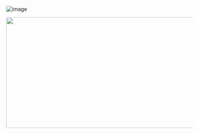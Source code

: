 

![image](https://github.com/user-attachments/assets/30514e89-9f62-4a01-8ede-18c8482fb6bc)


<a href="https://www.gitanimals.org/en_US?utm_medium=image&utm_source=qkrtiger&utm_content=farm">
<img
  src="https://render.gitanimals.org/farms/qkrtiger"
  width="900"
  height="300"
/>
</a>
